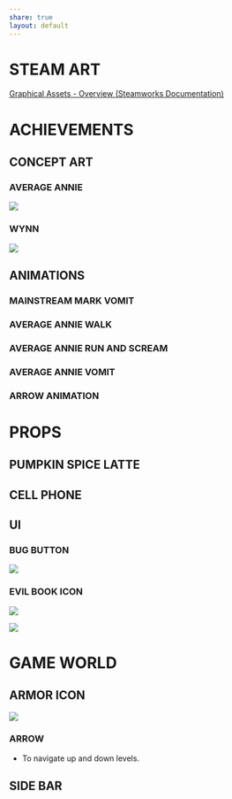 ```yaml
---
share: true
layout: default
---
```

  
# STEAM ART  
  
[Graphical Assets - Overview (Steamworks Documentation)](https://partner.steamgames.com/doc/store/assets)  
  
# ACHIEVEMENTS  
  
## CONCEPT ART  
  
### AVERAGE ANNIE  
  
![](Attachments/PROJECT_2_EN-20240926204909009.WEBP)  
  
### WYNN  
  
![](Attachments/project_2_en-20240926205027486.webp)  
  
## ANIMATIONS  
  
### MAINSTREAM MARK VOMIT  
  
### AVERAGE ANNIE WALK  
  
### AVERAGE ANNIE RUN AND SCREAM  
  
### AVERAGE ANNIE VOMIT  
  
### ARROW ANIMATION  
  
# PROPS  
  
## PUMPKIN SPICE LATTE  
  
## CELL PHONE  
  
## UI  
  
### BUG BUTTON  
  
![](Attachments/project_2_en-20240926204845992.webp)  
  
### EVIL BOOK ICON  
  
![](Attachments/project_2_en-20240926205048223.webp)  
  
![](Attachments/project_2_en-20240926204804633.webp)  
  
# GAME WORLD  
  
## ARMOR ICON  
  
![](Attachments/project_2_en-20240925213907824.webp)  
  
### ARROW  
  
* To navigate up and down levels.  
  
## SIDE BAR  
